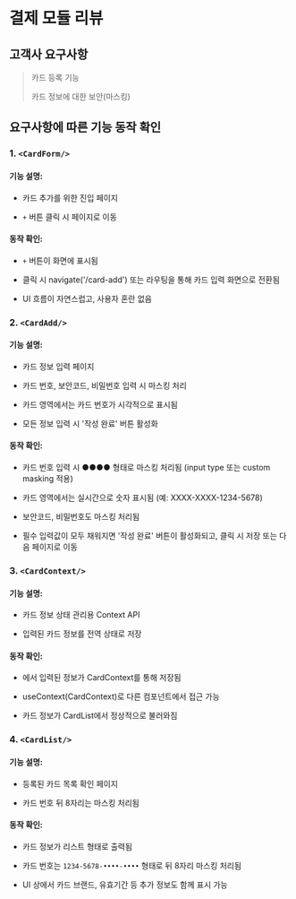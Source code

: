 # 결제 모듈 리뷰

## 고객사 요구사항
> 카드 등록 기능
> 
> 카드 정보에 대한 보안(마스킹)

## 요구사항에 따른 기능 동작 확인

### 1. `<CardForm/>`
#### 기능 설명:

- 카드 추가를 위한 진입 페이지

- `+` 버튼 클릭 시 <CardAdd/> 페이지로 이동

#### 동작 확인:

- `+` 버튼이 화면에 표시됨

- 클릭 시 navigate('/card-add') 또는 라우팅을 통해 카드 입력 화면으로 전환됨

- UI 흐름이 자연스럽고, 사용자 혼란 없음

### 2. `<CardAdd/>`
#### 기능 설명:

- 카드 정보 입력 페이지

- 카드 번호, 보안코드, 비밀번호 입력 시 마스킹 처리

- 카드 영역에서는 카드 번호가 시각적으로 표시됨

- 모든 정보 입력 시 '작성 완료' 버튼 활성화

#### 동작 확인:

- 카드 번호 입력 시 ●●●● 형태로 마스킹 처리됨 (input type 또는 custom masking 적용)

- 카드 영역에서는 실시간으로 숫자 표시됨 (예: XXXX-XXXX-1234-5678)

- 보안코드, 비밀번호도 마스킹 처리됨

- 필수 입력값이 모두 채워지면 '작성 완료' 버튼이 활성화되고, 클릭 시 저장 또는 다음 페이지로 이동

### 3. `<CardContext/>`
#### 기능 설명:

- 카드 정보 상태 관리용 Context API

- 입력된 카드 정보를 전역 상태로 저장

#### 동작 확인:

- <CardAdd/>에서 입력된 정보가 CardContext를 통해 저장됨

- useContext(CardContext)로 다른 컴포넌트에서 접근 가능

- 카드 정보가 CardList에서 정상적으로 불러와짐

### 4. `<CardList/>`
#### 기능 설명:

- 등록된 카드 목록 확인 페이지

- 카드 번호 뒤 8자리는 마스킹 처리됨

#### 동작 확인:

- 카드 정보가 리스트 형태로 출력됨

- 카드 번호는 `1234-5678-••••-••••` 형태로 뒤 8자리 마스킹 처리됨

- UI 상에서 카드 브랜드, 유효기간 등 추가 정보도 함께 표시 가능
